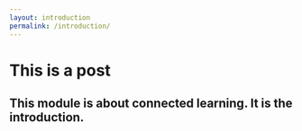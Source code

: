 ```yaml
---
layout: introduction
permalink: /introduction/
---
```


# This is a post

## This module is about connected learning. It is the introduction. 
